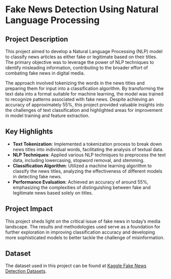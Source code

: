# Fake News Detection Using Natural Language Processing

## Project Description
This project aimed to develop a Natural Language Processing (NLP) model to classify news articles as either fake or legitimate based on their titles. The primary objective was to leverage the power of NLP techniques to identify misleading information, contributing to the broader effort of combating fake news in digital media.

The approach involved tokenizing the words in the news titles and preparing them for input into a classification algorithm. By transforming the text data into a format suitable for machine learning, the model was trained to recognize patterns associated with fake news. Despite achieving an accuracy of approximately 55%, this project provided valuable insights into the challenges of text classification and highlighted areas for improvement in model training and feature extraction.

## Key Highlights
- **Text Tokenization**: Implemented a tokenization process to break down news titles into individual words, facilitating the analysis of textual data.
- **NLP Techniques**: Applied various NLP techniques to preprocess the text data, including lowercasing, stopword removal, and stemming.
- **Classification Algorithm**: Utilized a machine learning algorithm to classify the news titles, analyzing the effectiveness of different models in detecting fake news.
- **Performance Evaluation**: Achieved an accuracy of around 55%, emphasizing the complexities of distinguishing between fake and legitimate news based solely on titles.

## Project Impact
This project sheds light on the critical issue of fake news in today’s media landscape. The results and methodologies used serve as a foundation for further exploration in improving classification accuracy and developing more sophisticated models to better tackle the challenge of misinformation.

## Dataset
The dataset used in this project can be found at [Kaggle Fake News Detection Datasets](https://www.kaggle.com/datasets/emineyetm/fake-news-detection-datasets).

